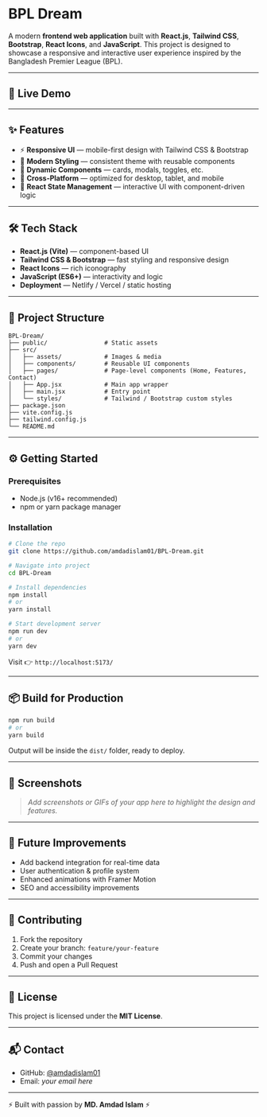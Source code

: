 # BPL Dream

A modern **frontend web application** built with **React.js**, **Tailwind CSS**, **Bootstrap**, **React Icons**, and **JavaScript**.
This project is designed to showcase a responsive and interactive user experience inspired by the Bangladesh Premier League (BPL).

---

## 🚀 Live Demo



---

## ✨ Features

* ⚡ **Responsive UI** — mobile-first design with Tailwind CSS & Bootstrap
* 🎨 **Modern Styling** — consistent theme with reusable components
* 🔄 **Dynamic Components** — cards, modals, toggles, etc.
* 📱 **Cross-Platform** — optimized for desktop, tablet, and mobile
* 🔧 **React State Management** — interactive UI with component-driven logic

---

## 🛠️ Tech Stack

* **React.js (Vite)** — component-based UI
* **Tailwind CSS & Bootstrap** — fast styling and responsive design
* **React Icons** — rich iconography
* **JavaScript (ES6+)** — interactivity and logic
* **Deployment** — Netlify / Vercel / static hosting

---

## 📂 Project Structure

```
BPL-Dream/
├── public/                # Static assets
├── src/
│   ├── assets/            # Images & media
│   ├── components/        # Reusable UI components
│   ├── pages/             # Page-level components (Home, Features, Contact)
│   ├── App.jsx            # Main app wrapper
│   ├── main.jsx           # Entry point
│   └── styles/            # Tailwind / Bootstrap custom styles
├── package.json
├── vite.config.js
├── tailwind.config.js
└── README.md
```

---

## ⚙️ Getting Started

### Prerequisites

* Node.js (v16+ recommended)
* npm or yarn package manager

### Installation

```bash
# Clone the repo
git clone https://github.com/amdadislam01/BPL-Dream.git

# Navigate into project
cd BPL-Dream

# Install dependencies
npm install
# or
yarn install

# Start development server
npm run dev
# or
yarn dev
```

Visit 👉 `http://localhost:5173/`

---

## 📦 Build for Production

```bash
npm run build
# or
yarn build
```

Output will be inside the `dist/` folder, ready to deploy.

---

## 📸 Screenshots

> *Add screenshots or GIFs of your app here to highlight the design and features.*

---

## 🔮 Future Improvements

* Add backend integration for real-time data
* User authentication & profile system
* Enhanced animations with Framer Motion
* SEO and accessibility improvements

---

## 🤝 Contributing

1. Fork the repository
2. Create your branch: `feature/your-feature`
3. Commit your changes
4. Push and open a Pull Request

---

## 📄 License

This project is licensed under the **MIT License**.

---

## 📬 Contact

* GitHub: [@amdadislam01](https://github.com/amdadislam01)
* Email: *your email here*

---

⚡ Built with passion by **MD. Amdad Islam** ⚡
